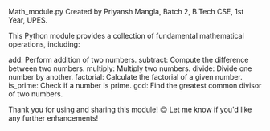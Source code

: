 
Math_module.py
Created by Priyansh Mangla, Batch 2, B.Tech CSE, 1st Year, UPES.

This Python module provides a collection of fundamental mathematical operations, including:

add: Perform addition of two numbers.
subtract: Compute the difference between two numbers.
multiply: Multiply two numbers.
divide: Divide one number by another.
factorial: Calculate the factorial of a given number.
is_prime: Check if a number is prime.
gcd: Find the greatest common divisor of two numbers.

Thank you for using and sharing this module! 😊 Let me know if you'd like any further enhancements!